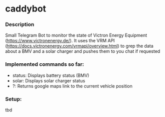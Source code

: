 # caddybot
### Description
Small Telegram Bot to monitor the state of Victron Energy Equipment (https://www.victronenergy.de/).
It uses the VRM API (https://docs.victronenergy.com/vrmapi/overview.html) to grep the data about a BMV and
a solar charger and pushes them to you chat if requested

### Implemented commands so far:
- status: Displays battery status (BMV)
- solar: Displays solar charger status
- ?: Returns google maps link to the current vehicle position

### Setup:
tbd
